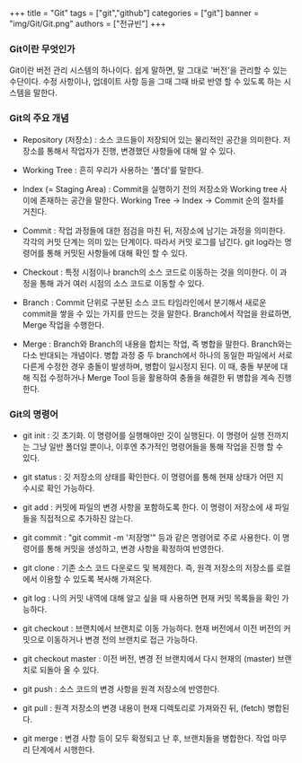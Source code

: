 +++
title = "Git"
tags = ["git","github"]
categories = ["git"]
banner = "img/Git/Git.png"
authors = ["전규빈"]
+++

### Git이란 무엇인가
Git이란 버전 관리 시스템의 하나이다.
쉽게 말하면, 말 그대로 '버전'을 관리할 수 있는 수단이다. 수정 사항이나, 업데이트 사항 등을 그때 그때 바로 반영 할 수 있도록 하는 시스템을 말한다.

### Git의 주요 개념
- Repository (저장소) : 소스 코드들이 저장되어 있는 물리적인 공간을 의미한다. 저장소를 통해서 작업자가 진행, 변경했던 사항들에 대해 알 수 있다.

- Working Tree : 흔히 우리가 사용하는 '폴더'를 말한다.

- Index (= Staging Area) : Commit을 실행하기 전의 저장소와 Working tree 사이에 존재하는 공간을 말한다. Working Tree -> Index -> Commit 순의 절차를 거친다.

- Commit : 작업 과정들에 대한 점검을 마친 뒤, 저장소에 남기는 과정을 의미한다. 각각의 커밋 단계는 의미 있는 단계이다. 따라서 커밋 로그를 남긴다. git log라는 명령어를 통해 커밋된 사항들에 대해 확인 할 수 있다.

- Checkout : 특정 시점이나 branch의 소스 코드로 이동하는 것을 의미한다. 이 과정을 통해 과거 여러 시점의 소스 코드로 이동할 수 있다.

- Branch : Commit 단위로 구분된 소스 코드 타임라인에서 분기해서 새로운 commit을 쌓을 수 있는 가지를 만드는 것을 말한다. Branch에서 작업을 완료하면, Merge 작업을 수행한다.

- Merge : Branch와 Branch의 내용을 합치는 작업, 즉 병합을 말한다. Branch와는 다소 반대되는 개념이다. 병합 과정 중 두 branch에서 하나의 동일한 파일에서 서로 다른게 수정한 경우 충돌이 발생하며, 병합이 일시정지 된다. 이 때, 충돌 부분에 대해 직접 수정하거나 Merge Tool 등을 활용하여 충돌을 해결한 뒤 병합을 계속 진행한다.

### Git의 명령어
- git init : 깃 초기화. 이 명령어를 실행해야만 깃이 실행된다. 이 명령어 실행 전까지는 그냥 일반 폴더일 뿐이나, 이후엔 추가적인 명령어들을 통해 작업을 진행 할 수 있다.

- git status : 깃 저장소의 상태를 확인한다. 이 명령어를 통해 현재 상태가 어떤 지 수시로 확인 가능하다.

- git add : 커밋에 파일의 변경 사항을 포함하도록 한다. 이 명령이 저장소에 새 파일들을 직접적으로 추가하진 않는다.

- git commit : "git commit -m '저장명'" 등과 같은 명령어로 주로 사용한다. 이 명령어를 통해 커밋을 생성하고, 변경 사항을 확정하여 반영한다.

- git clone : 기존 소스 코드 다운로드 및 복제한다. 즉, 원격 저장소의 저장소를 로컬에서 이용할 수 있도록 복사해 가져온다.

- git log : 나의 커밋 내역에 대해 알고 싶을 때 사용하면 현재 커밋 목록들을 확인 가능하다.

- git checkout : 브랜치에서 브랜치로 이동 가능하다. 현재 버전에서 이전 버전의 커밋으로 이동하거나 변경 전의 브랜치로 접근 가능하다.

- git checkout master : 이전 버전, 변경 전 브랜치에서 다시 현재의 (master) 브랜치로 되돌아 올 수 있다.

- git push : 소스 코드의 변경 사항을 원격 저장소에 반영한다.

- git pull : 원격 저장소의 변경 내용이 현재 디렉토리로 가져와진 뒤, (fetch) 병합된다.

- git merge : 변경 사항 등이 모두 확정되고 난 후, 브랜치들을 병합한다. 작업 마무리 단계에서 시행한다.